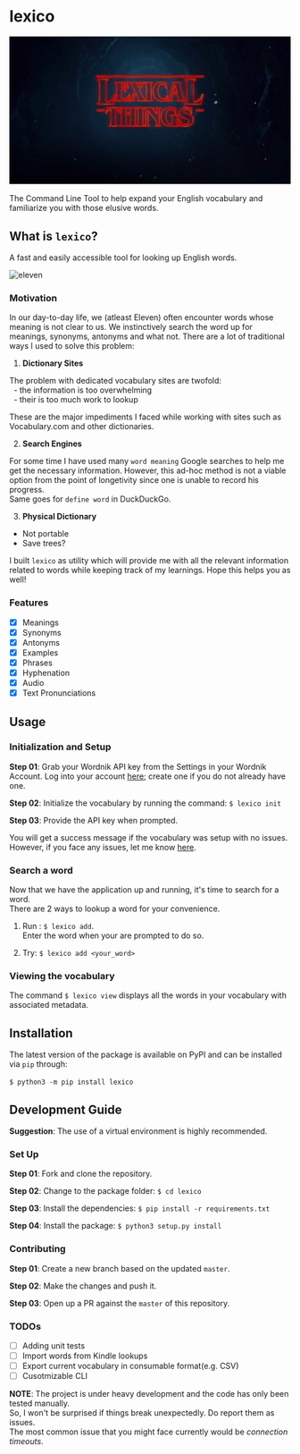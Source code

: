 # lexico

![lexical things](static/logo.png?raw=true)

The Command Line Tool to help expand your English vocabulary and familiarize you with those elusive words.

## What is `lexico`?

A fast and easily accessible tool for looking up English words.

![eleven](static/eleven.gif?raw=true)

### Motivation

In our day-to-day life, we (atleast Eleven) often encounter words whose meaning is not clear to us. We instinctively search the word up for meanings, synonyms, antonyms and what not. There are a lot of traditional ways I used to solve this problem:

1. **Dictionary Sites**

  The problem with dedicated vocabulary sites are twofold:  
    - the information is too overwhelming  
    - their is too much work to lookup

  These are the major impediments I faced while working with sites such as Vocabulary.com and other dictionaries.

2. **Search Engines**

  For some time I have used many `word meaning` Google searches to help me get the necessary information.
  However, this ad-hoc method is not a viable option from the point of longetivity since one is unable to record his progress.  
  Same goes for `define word` in DuckDuckGo.

3. **Physical Dictionary**

  - Not portable 
  - Save trees?

I built `lexico` as utility which will provide me with all the relevant information related to words while keeping track of my learnings. Hope this helps you as well!

### Features

- [x] Meanings
- [x] Synonyms
- [x] Antonyms
- [x] Examples
- [x] Phrases
- [x] Hyphenation
- [x] Audio
- [x] Text Pronunciations

## Usage

### Initialization and Setup

**Step 01**: Grab your Wordnik API key from the Settings in your Wordnik Account. Log into your account [here](https://www.wordnik.com/login); create one if you do not already have one.

**Step 02**: Initialize the vocabulary by running the command:  `$ lexico init`

**Step 03**: Provide the API key when prompted.

You will get a success message if the vocabulary was setup with no issues.  
However, if you face any issues, let me know [here](https://github.com/kshitij10496/lexico/issues).

### Search a word

Now that we have the application up and running, it's time to search for a word.  
There are 2 ways to lookup a word for your convenience.
            
1. Run : `$ lexico add`.    
   Enter the word when your are prompted to do so.

2. Try: `$ lexico add <your_word>`

### Viewing the vocabulary

The command `$ lexico view` displays all the words in your vocabulary with associated metadata.


## Installation

The latest version of the package is available on PyPI and can be installed via `pip` through:

`$ python3 -m pip install lexico`

 
## Development Guide

**Suggestion**: The use of a virtual environment is highly recommended.


### Set Up

**Step 01**: Fork and clone the repository.

**Step 02**: Change to the package folder: `$ cd lexico`

**Step 03**: Install the dependencies: `$ pip install -r requirements.txt`

**Step 04**: Install the package: `$ python3 setup.py install`

### Contributing

**Step 01**: Create a new branch based on the updated `master`.

**Step 02**: Make the changes and push it.

**Step 03**: Open up a PR against the `master` of this repository.

### TODOs

- [ ] Adding unit tests
- [ ] Import words from Kindle lookups
- [ ] Export current vocabulary in consumable format(e.g. CSV)
- [ ] Cusotmizable CLI

**NOTE**: The project is under heavy development and the code has only been tested manually.  
So, I won't be surprised if things break unexpectedly. Do report them as issues.  
The most common issue that you might face currently would be *connection timeouts*. 

